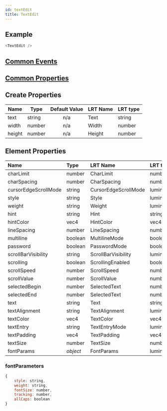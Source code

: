 ```yaml
---
id: textEdit
title: TextEdit
---
```


## Example

```javascript
<TextEdit />
```

## [Common Events](../types/Events.md)

## [Common Properties](../types/Properties.md)

## Create Properties

| Name   | Type   | Default Value | LRT Name | LRT type |
| ------ | ------ | :-----------: | -------- | -------- |
| text   | string |      n/a      | Text     | string   |
| width  | number |      n/a      | Width    | number   |
| height | number |      n/a      | Height   | number   |

## Element Properties

| Name                 | Type     | LRT Name             | LRT type                         |
| :------------------- | :------- | :------------------- | :------------------------------- |
| charLimit            | number   | CharLimit            | number                           |
| charSpacing          | number   | CharSpacing          | number                           |
| cursorEdgeScrollMode | string   | CursorEdgeScrollMode | lumin.ui.CursorEdgeScrollMode    |
| style                | string   | Style                | lumin.resources.FontStyle        |
| weight               | string   | Weight               | lumin.resources.FontWeight       |
| hint                 | string   | Hint                 | string                           |
| hintColor            | vec4     | HintColor            | vec4                             |
| lineSpacing          | number   | LineSpacing          | number                           |
| multiline            | boolean  | MultilineMode        | boolean                          |
| password             | boolean  | PasswordMode         | boolean                          |
| scrollBarVisibility  | string   | ScrollBarVisibility  | lumin.ui.ScrollBarVisibility     |
| scrolling            | boolean  | ScrollingEnabled     | boolean                          |
| scrollSpeed          | number   | ScrollSpeed          | number                           |
| scrollValue          | number   | ScrollValue          | number                           |
| selectedBegin        | number   | SelectedText         | number                           |
| selectedEnd          | number   | SelectedText         | number                           |
| text                 | string   | Text                 | string                           |
| textAlignment        | string   | TextAlignment        | lumin.ui.HorizontalTextAlignment |
| textColor            | vec4     | TextColor            | vec4                             |
| textEntry            | string   | TextEntryMode        | lumin.ui.TextEntryMode           |
| textPadding          | vec4     | TextPadding          | vec4                             |
| textSize             | number   | TextSize             | number                           |
| fontParams           | _object_ | FontParams           | lumin.ui.FontParams              |

### fontParameters

```javascript
{
    style: string,
    weight: string,
    fontSize: number,
    tracking: number,
    allCaps: boolean
}
```
